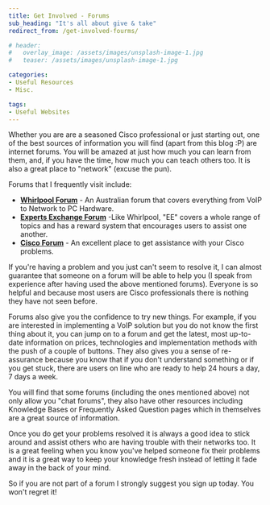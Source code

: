 ```yaml
---
title: Get Involved - Forums
sub_heading: "It's all about give & take"
redirect_from: /get-involved-fourms/

# header:
#   overlay_image: /assets/images/unsplash-image-1.jpg
#   teaser: /assets/images/unsplash-image-1.jpg

categories:
- Useful Resources
- Misc.

tags:
- Useful Websites
---
```

Whether you are are a seasoned Cisco professional or just starting out, one of the best sources of information you will find (apart from this blog :P) are internet forums. You will be amazed at just how much you can learn from them, and, if you have the time, how much you can teach others too. It is also a great place to "network" (excuse the pun).

Forums that I frequently visit include:

*   [**Whirlpool Forum**](http://www.whirlpool.net.au/) - An Australian forum that covers everything from VoIP to Network to PC Hardware.
*   **[Experts Exchange Forum](http://www.experts-exchange.com/)** -Like Whirlpool, "EE" covers a whole range of topics and has a reward system that encourages users to assist one another.
*   [**Cisco Forum**](https://supportforums.cisco.com/index.jspa) - An excellent place to get assistance with your Cisco problems.

If you're having a problem and you just can't seem to resolve it, I can almost guarantee that someone on a forum will be able to help you (I speak from experience after having used the above mentioned forums). Everyone is so helpful and because most users are Cisco professionals there is nothing they have not seen before.

Forums also give you the confidence to try new things. For example, if you are interested in implementing a VoIP solution but you do not know the first thing about it, you can jump on to a forum and get the latest, most up-to-date information on prices, technologies and implementation methods with the push of a couple of buttons. They also gives you a sense of re-assurance because you know that if you don't understand something or if you get stuck, there are users on line who are ready to help 24 hours a day, 7 days a week.

You will find that some forums (including the ones mentioned above) not only allow you "chat forums", they also have other resources including Knowledge Bases or Frequently Asked Question pages which in themselves are a great source of information.

Once you do get your problems resolved it is always a good idea to stick around and assist others who are having trouble with their networks too. It is a great feeling when you know you've helped someone fix their problems and it is a great way to keep your knowledge fresh instead of letting it fade away in the back of your mind.

So if you are not part of a forum I strongly suggest you sign up today. You won't regret it!